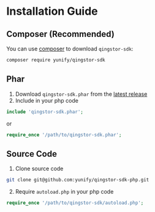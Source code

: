 # Installation Guide

## Composer (Recommended)

You can use [composer](https://getcomposer.org/doc/00-intro.md) to download `qingstor-sdk`:

```bash
composer require yunify/qingstor-sdk
```

## Phar

1. Download `qingstor-sdk.phar` from the [latest release](https://github.com/yunify/qingstor-sdk-php/releases)
2. Include in your php code

```php
include 'qingstor-sdk.phar';
```

or

```php
require_once '/path/to/qingstor-sdk.phar';
```

## Source Code

1. Clone source code

```bash
git clone git@github.com:yunify/qingstor-sdk-php.git
```

2. Require `autoload.php` in your php code

```php
require_once '/path/to/qingstor-sdk/autoload.php';
```
